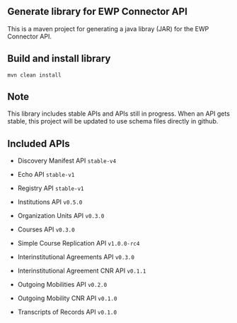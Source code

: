 ## Generate library for EWP Connector API

This is a maven project for generating a java libray (JAR) for the EWP Connector API.

## Build and install library
```
mvn clean install
```

## Note
This library includes stable APIs and APIs still in progress.
When an API gets stable, this project will be updated to use schema files directly in github.

## Included APIs
* Discovery Manifest API `stable-v4`
* Echo API `stable-v1`
* Registry API `stable-v1`

* Institutions API `v0.5.0`
* Organization Units API `v0.3.0`
* Courses API `v0.3.0`
* Simple Course Replication API `v1.0.0-rc4`
* Interinstitutional Agreements API `v0.3.0`
* Interinstitutional Agreement CNR API `v0.1.1`
* Outgoing Mobilities API `v0.2.0`
* Outgoing Mobility CNR API `v0.1.0`
* Transcripts of Records API `v0.1.0`
